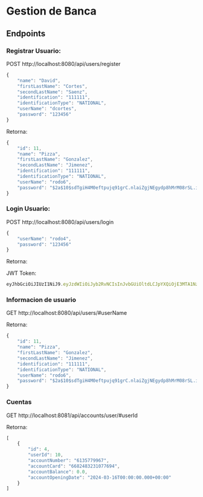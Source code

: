 # Gestion de Banca

## Endpoints

### Registrar Usuario:

POST http://localhost:8080/api/users/register

```javascript
{
    "name": "David",
    "firstLastName": "Cortes",
    "secondLastName": "Saenz",
    "identification": "111111",
    "identificationType": "NATIONAL",
    "userName": "dcortes",
    "password": "123456"
}
```

Retorna:

```javascript
{
    "id": 11,
    "name": "Pizza",
    "firstLastName": "Gonzalez",
    "secondLastName": "Jimenez",
    "identification": "111111",
    "identificationType": "NATIONAL",
    "userName": "rodo6",
    "password": "$2a$10$sdTgiH4M0eftpujq91grC.nlaiZgjNEgydp8hMrM08rSL.iWFKXFC"
}
```

### Login Usuario:

POST http://localhost:8080/api/users/login

```javascript
{
    "userName": "rodo4",
    "password": "123456"
}
```

Retorna:

JWT Token: 
```javascript
eyJhbGciOiJIUzI1NiJ9.eyJzdWIiOiJyb2RvNCIsInJvbGUiOltdLCJpYXQiOjE3MTA1NzgxNzAsImV4cCI6MTcxMDYxNDE3MH0.Qn2RGtGsy8tIdH2wCRLmL1Y7cP6KUbM5JAprVuY6kw0
```

### Informacion de usuario

GET http://localhost:8080/api/users/#userName

Retorna:

```javascript
{
    "id": 11,
    "name": "Pizza",
    "firstLastName": "Gonzalez",
    "secondLastName": "Jimenez",
    "identification": "111111",
    "identificationType": "NATIONAL",
    "userName": "rodo6",
    "password": "$2a$10$sdTgiH4M0eftpujq91grC.nlaiZgjNEgydp8hMrM08rSL.iWFKXFC"
}
```

### Cuentas

GET http://localhost:8081/api/accounts/user/#userId

Retorna:

```javascript
[
    {
        "id": 4,
        "userId": 10,
        "accountNumber": "6135779967",
        "accountCard": "6682483231077694",
        "accountBalance": 0.0,
        "accountOpeningDate": "2024-03-16T00:00:00.000+00:00"
    }
]
```




